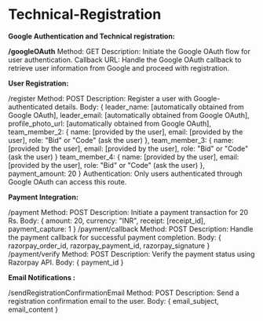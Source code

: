 # Technical-Registration

**Google Authentication and Technical registration:**

**/googleOAuth**
Method: GET
Description: Initiate the Google OAuth flow for user authentication.
Callback URL: Handle the Google OAuth callback to retrieve user information from Google and proceed with registration.

**User Registration:**

/register
Method: POST
Description: Register a user with Google-authenticated details.
Body:
{ leader_name: [automatically obtained from Google OAuth],
leader_email: [automatically obtained from Google OAuth], profile_photo_url: [automatically obtained from Google OAuth],
team_member_2: { name: [provided by the user], email: [provided by the user], role: "Bid" or "Code" (ask the user) },
team_member_3: { name: [provided by the user], email: [provided by the user], role: "Bid" or "Code" (ask the user) }
team_member_4: { name: [provided by the user], email: [provided by the user], role: "Bid" or "Code" (ask the user) }, payment_amount: 20 }
Authentication: Only users authenticated through Google OAuth can access this route.

**Payment Integration:**

/payment
Method: POST
Description: Initiate a payment transaction for 20 Rs.
Body: { amount: 20, currency: "INR", receipt: [receipt_id], payment_capture: 1 }
/payment/callback
Method: POST
Description: Handle the payment callback for successful payment completion.
Body: { razorpay_order_id, razorpay_payment_id, razorpay_signature }
/payment/verify
Method: POST
Description: Verify the payment status using Razorpay API.
Body: { payment_id }

**Email Notifications :**

/sendRegistrationConfirmationEmail
Method: POST
Description: Send a registration confirmation email to the user.
Body: { email_subject, email_content }
